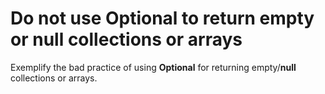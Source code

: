 # Do not use Optional to return empty or null collections or arrays
Exemplify the bad practice of using **Optional** for returning empty/**null** collections or arrays.
